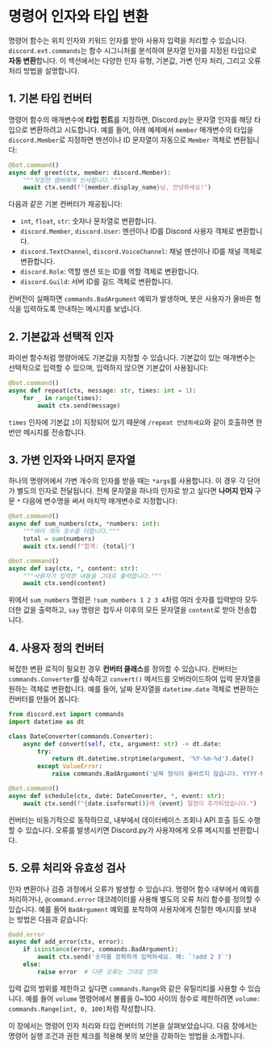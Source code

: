 # 명령어 인자와 타입 변환

명령어 함수는 위치 인자와 키워드 인자를 받아 사용자 입력을 처리할 수 있습니다. `discord.ext.commands`는 함수 시그니처를 분석하여 문자열 인자를 지정된 타입으로 **자동 변환**합니다. 이 섹션에서는 다양한 인자 유형, 기본값, 가변 인자 처리, 그리고 오류 처리 방법을 설명합니다.

## 1. 기본 타입 컨버터

명령어 함수의 매개변수에 **타입 힌트**를 지정하면, Discord.py는 문자열 인자를 해당 타입으로 변환하려고 시도합니다. 예를 들어, 아래 예제에서 `member` 매개변수의 타입을 `discord.Member`로 지정하면 멘션이나 ID 문자열이 자동으로 `Member` 객체로 변환됩니다:

```python
@bot.command()
async def greet(ctx, member: discord.Member):
    """지정한 멤버에게 인사합니다."""
    await ctx.send(f"{member.display_name}님, 안녕하세요!")
```

다음과 같은 기본 컨버터가 제공됩니다:

- `int`, `float`, `str`: 숫자나 문자열로 변환합니다.
- `discord.Member`, `discord.User`: 멘션이나 ID를 Discord 사용자 객체로 변환합니다.
- `discord.TextChannel`, `discord.VoiceChannel`: 채널 멘션이나 ID를 채널 객체로 변환합니다.
- `discord.Role`: 역할 멘션 또는 ID를 역할 객체로 변환합니다.
- `discord.Guild`: 서버 ID를 길드 객체로 변환합니다.

컨버전이 실패하면 `commands.BadArgument` 예외가 발생하며, 봇은 사용자가 올바른 형식을 입력하도록 안내하는 메시지를 보냅니다.

## 2. 기본값과 선택적 인자

파이썬 함수처럼 명령어에도 기본값을 지정할 수 있습니다. 기본값이 있는 매개변수는 선택적으로 입력할 수 있으며, 입력하지 않으면 기본값이 사용됩니다:

```python
@bot.command()
async def repeat(ctx, message: str, times: int = 1):
    for _ in range(times):
        await ctx.send(message)
```

`times` 인자에 기본값 `1`이 지정되어 있기 때문에 `/repeat 안녕하세요`와 같이 호출하면 한 번만 메시지를 전송합니다.

## 3. 가변 인자와 나머지 문자열

하나의 명령어에서 가변 개수의 인자를 받을 때는 `*args`를 사용합니다. 이 경우 각 단어가 별도의 인자로 전달됩니다. 전체 문자열을 하나의 인자로 받고 싶다면 **나머지 인자** 구문 `*` 다음에 변수명을 써서 마지막 매개변수로 지정합니다:

```python
@bot.command()
async def sum_numbers(ctx, *numbers: int):
    """여러 개의 정수를 더합니다."""
    total = sum(numbers)
    await ctx.send(f"합계: {total}")

@bot.command()
async def say(ctx, *, content: str):
    """사용자가 입력한 내용을 그대로 출력합니다."""
    await ctx.send(content)
```

위에서 `sum_numbers` 명령은 `!sum_numbers 1 2 3 4`처럼 여러 숫자를 입력받아 모두 더한 값을 출력하고, `say` 명령은 접두사 이후의 모든 문자열을 `content`로 받아 전송합니다.

## 4. 사용자 정의 컨버터

복잡한 변환 로직이 필요한 경우 **컨버터 클래스**를 정의할 수 있습니다. 컨버터는 `commands.Converter`를 상속하고 `convert()` 메서드를 오버라이드하여 입력 문자열을 원하는 객체로 변환합니다. 예를 들어, 날짜 문자열을 `datetime.date` 객체로 변환하는 컨버터를 만들어 봅니다:

```python
from discord.ext import commands
import datetime as dt

class DateConverter(commands.Converter):
    async def convert(self, ctx, argument: str) -> dt.date:
        try:
            return dt.datetime.strptime(argument, '%Y-%m-%d').date()
        except ValueError:
            raise commands.BadArgument('날짜 형식이 올바르지 않습니다. YYYY-MM-DD 형식으로 입력하세요.')

@bot.command()
async def schedule(ctx, date: DateConverter, *, event: str):
    await ctx.send(f"{date.isoformat()}에 {event} 일정이 추가되었습니다.")
```

컨버터는 비동기적으로 동작하므로, 내부에서 데이터베이스 조회나 API 호출 등도 수행할 수 있습니다. 오류를 발생시키면 Discord.py가 사용자에게 오류 메시지를 반환합니다.

## 5. 오류 처리와 유효성 검사

인자 변환이나 검증 과정에서 오류가 발생할 수 있습니다. 명령어 함수 내부에서 예외를 처리하거나, `@command.error` 데코레이터를 사용해 별도의 오류 처리 함수를 정의할 수 있습니다. 예를 들어 `BadArgument` 예외를 포착하여 사용자에게 친절한 메시지를 보내는 방법은 다음과 같습니다:

```python
@add.error
async def add_error(ctx, error):
    if isinstance(error, commands.BadArgument):
        await ctx.send('숫자를 정확하게 입력하세요. 예: `!add 2 3`')
    else:
        raise error  # 다른 오류는 그대로 전파
```

입력 값의 범위를 제한하고 싶다면 `commands.Range`와 같은 유틸리티를 사용할 수 있습니다. 예를 들어 `volume` 명령어에서 볼륨을 0~100 사이의 정수로 제한하려면 `volume: commands.Range[int, 0, 100]`처럼 작성합니다.

이 장에서는 명령어 인자 처리와 타입 컨버터의 기본을 살펴보았습니다. 다음 장에서는 명령어 실행 조건과 권한 체크를 적용해 봇의 보안을 강화하는 방법을 소개합니다.



